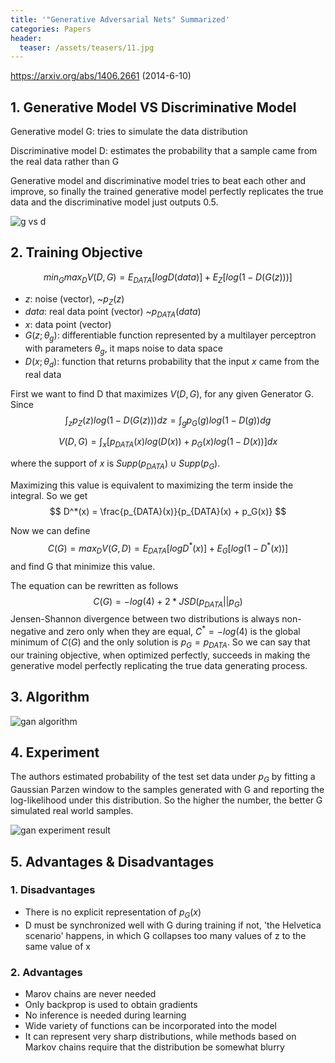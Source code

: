 ```yaml
---
title: '"Generative Adversarial Nets" Summarized'
categories: Papers
header:
  teaser: /assets/teasers/11.jpg
---
```


https://arxiv.org/abs/1406.2661 (2014-6-10)



## 1. Generative Model VS Discriminative Model

Generative model G: tries to simulate the data distribution

Discriminative model D: estimates the probability that a sample came from the real data rather than G

Generative model and discriminative model tries to beat each other and improve, so finally the trained generative model perfectly replicates the true data and the discriminative model just outputs 0.5.



![g vs d](https://lh3.googleusercontent.com/SfV194nZHtZup5CjXJZ_JQNVcTFqX7iG4wSS5xYhT1pJjmJfwQH9C9WjX-LPYCRXlhUP2O3SpxpgZmHctiFt3-XsCTESWiJ7qd2HK6EBvg_pcea__S6N7pRRfF7nruD2xfVG7qzCWw=w2400)



## 2. Training Objective

$$
min_Gmax_DV(D,G) = E_{DATA}[logD(data)] + E_Z[log(1-D(G(z)))]
$$

* $z$: noise (vector), ~$p_{Z}(z)$
* $data$: real data point (vector) ~$p_{DATA}(data)$
* $x$: data point (vector)
* $G(z; \theta_g)$: differentiable function represented by a multilayer perceptron with parameters $\theta_g$, it maps noise to data space
* $D(x; \theta_d)$: function that returns probability that the input $x$ came from the real data

First we want to find D that maximizes $V(D, G)$, for any given Generator G. Since
$$
\int_zp_Z(z)log(1-D(G(z)))dz = \int_gp_G(g)log(1-D(g))dg
$$

$$
V(D,G) = \int_x[p_{DATA}(x)log(D(x)) + p_G(x)log(1-D(x))]dx
$$

where the support of $x$ is $Supp(p_{DATA}) \cup Supp(p_G)$.

Maximizing this value is equivalent to maximizing the term inside the integral. So we get
$$
D^*(x) = \frac{p_{DATA}(x)}{p_{DATA}(x) + p_G(x)}
$$


Now we can define
$$
C(G) = max_DV(G,D) =E_{DATA}[logD^*(x)] + E_G[log(1-D^*(x))]
$$
and find G that minimize this value.

The equation can be rewritten as follows
$$
C(G) = -log(4) + 2*JSD(p_{DATA}||p_G)
$$
Jensen-Shannon divergence between two distributions is always non-negative and zero only when they are equal, $C^*=-log(4)$ is the global minimum of $C(G)$ and the only solution is $p_G = p_{DATA}$. So we can say that our training objective, when optimized perfectly, succeeds in making the generative model perfectly replicating the true data generating process.



## 3. Algorithm



![gan algorithm](https://lh3.googleusercontent.com/Z0g4urFWT60PXT2rEMG4BilPm5pYa9psPBJh6WAKLtgDevpKsLUdnNOXjxTVwq_H5XKIjCqYGYnWCLQmMKcjUgAltyi2iGHhPXI4ZLs0PyijNHCRWvmRecLuDb4o0Lh9hfc04rGiJQ=w2400)



## 4. Experiment

The authors estimated probability of the test set data under $p_G$ by fitting a Gaussian Parzen window to the samples generated with G and reporting the log-likelihood under this distribution. So the higher the number, the better G simulated real world samples.

![gan experiment result](https://lh3.googleusercontent.com/AzSIAk2i-bm8HbLBDwqDOp-Vc0xefIXn-uccbyCWEOwyElQymVzAkXZNYWrQN25vh4IJe2ahHOKrm8Dtw1wdWGzzLELPIuQuLsZ8M4WClpESkg7iUpLLAAjgLHPR_VCBjy8ogyeGow=w2400)



## 5. Advantages & Disadvantages

### 1. Disadvantages

* There is no explicit representation of $p_G(x)$
* D must be synchronized well with G during training
  if not, 'the Helvetica scenario' happens, in which G collapses too many values of z to the same value of x

### 2. Advantages

* Marov chains are never needed
* Only backprop is used to obtain gradients
* No inference is needed during learning
* Wide variety of functions can be incorporated into the model
* It can represent very sharp distributions, while methods based on Markov chains require that the distribution be somewhat blurry